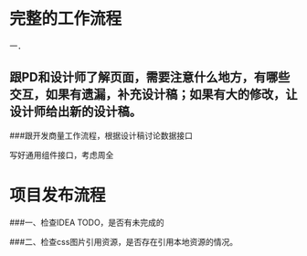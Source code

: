 完整的工作流程
===
一．

跟PD和设计师了解页面，需要注意什么地方，有哪些交互，如果有遗漏，补充设计稿；如果有大的修改，让设计师给出新的设计稿。
---

###跟开发商量工作流程，根据设计稿讨论数据接口





写好通用组件接口，考虑周全




项目发布流程
===

###一、检查IDEA TODO，是否有未完成的

###二、检查css图片引用资源，是否存在引用本地资源的情况。
